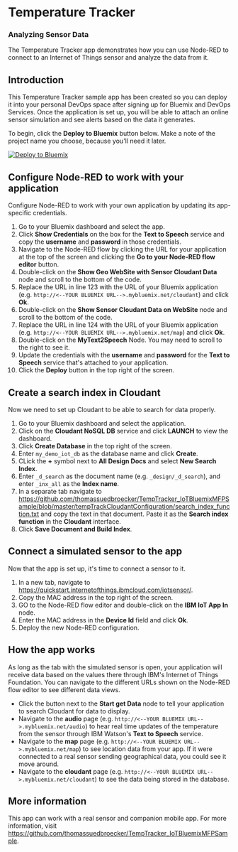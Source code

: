 # Temperature Tracker

### Analyzing Sensor Data

The Temperature Tracker app demonstrates how you can use Node-RED to connect to an Internet of Things sensor and analyze the data from it.

## Introduction

This Temperature Tracker sample app has been created so you can deploy it into your personal DevOps space after signing up for Bluemix and DevOps Services. Once the application is set up, you will be able to attach an online sensor simulation and see alerts based on the data it generates.

To begin, click the **Deploy to Bluemix** button below. Make a note of the project name you choose,  because you'll need it later.

[![Deploy to Bluemix](https://bluemix.net/deploy/button.png)](https://bluemix.net/deploy?repository=https://hub.jazz.net/git/nrchaney/iot-sensor-tag-test)

## Configure Node-RED to work with your application

Configure Node-RED to work with your own application by updating its app-specific credentials.

1. Go to your Bluemix dashboard and select the app.
2. Click **Show Credentials** on the box for the **Text to Speech** service and copy the **username** and **password** in those credentials.
3. Navigate to the Node-RED flow by clicking the URL for your application at the top of the screen and clicking the **Go to your Node-RED flow editor** button.
4. Double-click on the **Show Geo WebSite with Sensor Cloudant Data** node and scroll to the bottom of the code.
5. Replace the URL in line 123 with the URL of your Bluemix application (e.g. `http://<--YOUR BLUEMIX URL-->.mybluemix.net/cloudant`) and click **Ok**.
6. Double-click on the **Show Sensor Cloudant Data on WebSite** node and scroll to the bottom of the code.
7. Replace the URL in line 124 with the URL of your Bluemix application (e.g. `http://<--YOUR BLUEMIX URL-->.mybluemix.net/map`) and click **Ok**.
8. Double-click on the **MyText2Speech** Node. You may need to scroll to the right to see it.
9. Update the credentials with the **username** and **password** for the **Text to Speech** service that's attached to your application.
10. Click the **Deploy** button in the top right of the screen.

## Create a search index in Cloudant

Now we need to set up Cloudant to be able to search for data properly.

1. Go to your Bluemix dashboard and select the application.
2. Click on the **Cloudant NoSQL DB** service and click **LAUNCH** to view the dashboard.
3. Click **Create Database** in the top right of the screen.
4. Enter `my_demo_iot_db` as the database name and click **Create**.
5. CLick the **+** symbol next to **All Design Docs** and select **New Search Index**.
6. Enter `_d_search` as the document name (e.g. `_design/_d_search`), and enter `_inx_all` as the **Index name**.
7. In a separate tab navigate to https://github.com/thomassuedbroecker/TempTracker_IoTBluemixMFPSample/blob/master/tempTrackCloudantConfiguration/search_index_function.txt and copy the text in that document. Paste it as the **Search index function** in the **Cloudant** interface.
8. Click **Save Document and Build Index**.

## Connect a simulated sensor to the app

Now that the app is set up, it's time to connect a sensor to it.

1. In a new tab, navigate to https://quickstart.internetofthings.ibmcloud.com/iotsensor/.
2. Copy the MAC address in the top right of the screen.
3. GO to the Node-RED flow editor and double-click on the **IBM IoT App In** node.
4. Enter the MAC address in the **Device Id** field and click **Ok**.
5. Deploy the new Node-RED configuration.

## How the app works

As long as the tab with the simulated sensor is open, your application will receive data based on the values there through IBM's Internet of Things Foundation. You can navigate to the different URLs shown on the Node-RED flow editor to see different data views.

- Click the button next to the **Start get Data** node to tell your application to search Cloudant for data to display.
- Navigate to the **audio** page (e.g. `http://<--YOUR BLUEMIX URL-->.mybluemix.net/audio`) to hear real time updates of the temperature from the sensor through IBM Watson's **Text to Speech** service.
- Navigate to the **map** page (e.g. `http://<--YOUR BLUEMIX URL-->.mybluemix.net/map`) to see location data from your app. If it were connected to a real sensor sending geographical data, you could see it move around.
- Navigate to the **cloudant** page (e.g. `http://<--YOUR BLUEMIX URL-->.mybluemix.net/cloudant`) to see the data being stored in the database.

## More information

This app can work with a real sensor and companion mobile app. For more information, visit https://github.com/thomassuedbroecker/TempTracker_IoTBluemixMFPSample.
